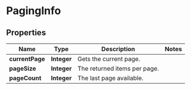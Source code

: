 
# PagingInfo

## Properties
Name | Type | Description | Notes
------------ | ------------- | ------------- | -------------
**currentPage** | **Integer** | Gets the current page. | 
**pageSize** | **Integer** | The returned items per page. | 
**pageCount** | **Integer** | The last page available. | 



